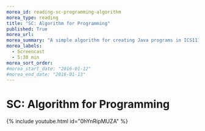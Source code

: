 ```yaml
---
morea_id: reading-sc-programming-algorithm
morea_type: reading
title: "SC: Algorithm for Programming"
published: True
morea_url:
morea_summary: "A simple algorithm for creating Java programs in ICS111."
morea_labels:
  - Screencast
  - 5:30 min
morea_sort_order:
#morea_start_date: "2016-01-12"
#morea_end_date: "2016-01-13"
---
```


# SC: Algorithm for Programming

{% include youtube.html id="0hYnRipMUZA" %}

